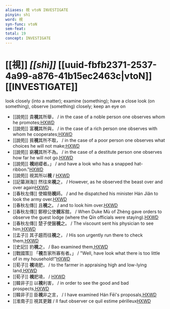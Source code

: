 ```yaml
---
aliases: 視 vtoN INVESTIGATE
pinyin: shì
word: 視
syn-func: vtoN
sem-feat: 
total: 19
concept: INVESTIGATE 
---
```

# [[視]] *[[shì]]*  [[uuid-fbfb2371-2537-4a99-a876-41b15ec2463c|vtoN]] [[INVESTIGATE]]
look closely (into a matter); examine (something); have a close look (on something), observe (something) closely; keep an eye on
 - [[說苑]] 貴**視**其所舉，
                     / in the case of a noble person one observes whom he promotes;[HXWD](https://hxwd.org/textview.html?location=CH1a0907_CHANT_002-5a.46)
 - [[說苑]] 富**視**其所與，
                     / in the case of a rich person one observes with whom he cooperates;[HXWD](https://hxwd.org/textview.html?location=CH1a0907_CHANT_002-5a.47)
 - [[說苑]] 貧**視**其所不取，
                     / in the case of a poor person one observes what choices he will not make;[HXWD](https://hxwd.org/textview.html?location=CH1a0907_CHANT_002-5a.48)
 - [[說苑]] 窮**視**其所不為。
                     / in the case of a destitute person one observes how far he will not go.[HXWD](https://hxwd.org/textview.html?location=CH1a0907_CHANT_002-5a.49)
 - [[說苑]] **視**絕纓者。」
                     / and have a look who has a snapped hat-ribbon."[HXWD](https://hxwd.org/textview.html?location=CH1a0907_CHANT_006-11a.12)
 - [[說苑]] 視其所以**視** / [HXWD](https://hxwd.org/textview.html?location=CH1a0907_CHANT_016-21a.2)
 - [[記纂淵海]] 然往來**視**之， / However, as he observed the beast over and over again[HXWD](https://hxwd.org/textview.html?location=CH7x2040_CHANT_030-14a.22)
 - [[春秋左傳]] 使韓簡**視**師。 / and he dispatched his minister Hán Jiǎn to look the army over.[HXWD](https://hxwd.org/textview.html?location=KR1e0001_tls_005-237a.4)
 - [[春秋左傳]] 且**視**之。 / and to look him over.[HXWD](https://hxwd.org/textview.html?location=KR1e0001_tls_005-476a.34)
 - [[春秋左傳]] 鄭穆公使**視**客館， / When Duke Mù of Zhèng gave orders to observe the guest lodge (where the Qín officials were staying).[HXWD](https://hxwd.org/textview.html?location=KR1e0001_tls_005-575a.2)
 - [[春秋左傳]] 楚子使醫**視**之。 / The viscount sent his physician to see him,[HXWD](https://hxwd.org/textview.html?location=KR1e0001_tls_009-487a.16)
 - [[孟子]] 其子趨而往**視**之， / His son urgently run there to check them,[HXWD](https://hxwd.org/textview.html?location=KR1h0001_tls_003-20a.29)
 - [[史記]] 豹**視**之， / Bao examined them,[HXWD](https://hxwd.org/textview.html?location=KR2a0001_tls_126-24a.19)
 - [[戰國策]] 「**視**吾家所寡有者。」 / "Well, have look what there is too little of in my household!"[HXWD](https://hxwd.org/textview.html?location=KR2e0003_tls_148-4a.1)
 - [[荀子]] **視**墝肥，
                     / to the farmer in appraising high and low-lying land,[HXWD](https://hxwd.org/textview.html?location=KR3a0002_tls_008-5a.23)
 - [[荀子]] **視**肥墝，
                     / [HXWD](https://hxwd.org/textview.html?location=KR3a0002_tls_009-20a.20)
 - [[韓非子]] 以**視**利害， / in order to see the good and bad prospects,[HXWD](https://hxwd.org/textview.html?location=KR3c0005_tls_001-37a.7)
 - [[韓非子]] 臣**視**非之言， / I have examined Hán Fēi's proposals,[HXWD](https://hxwd.org/textview.html?location=KR3c0005_tls_002-18a.2)
 - [[淮南子]] 視其更難 / Il faut observer ce quil estime périlleux[HXWD](https://hxwd.org/textview.html?location=KR3j0010_tls_013-27a.50)